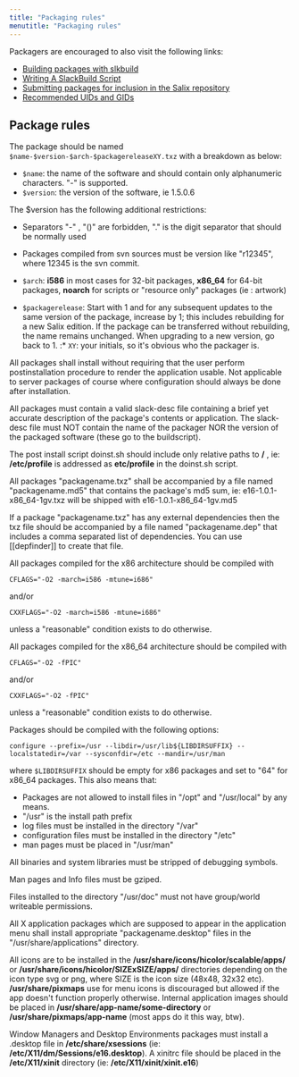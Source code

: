```yaml
---
title: "Packaging rules"
menutitle: "Packaging rules"
---
```


Packagers are encouraged to also visit the following links:
* [Building packages with slkbuild](/dev/packaging/packaging-with-slkbuild)
* [Writing A SlackBuild Script](https://www.slackwiki.com/Writing_A_SlackBuild_Script)
* [Submitting packages for inclusion in the Salix repository](/dev/packaging/submitting-packages)
* [Recommended UIDs and GIDs](/dev/packaging/uid-gid)

## Package rules 

The package should be named `$name-$version-$arch-$packagereleaseXY.txz` with a breakdown as below:

* `$name`: the name of the software and should contain only alphanumeric characters. "-" is supported.
* `$version`: the version of the software, ie 1.5.0.6

The $version has the following additional restrictions:
* Separators "-" , "()" are forbidden, "." is the digit separator that should be normally used
* Packages compiled from svn sources must be version like "r12345", where 12345 is the svn commit.

* `$arch`: **i586** in most cases for 32-bit packages, **x86_64** for 64-bit packages, **noarch** for scripts or "resource only" packages (ie : artwork)
* `$packagerelease`: Start with 1 and for any subsequent updates to the same version of the package, increase by 1; this includes rebuilding for a new Salix edition. If the package can be transferred without rebuilding, the name remains unchanged. When upgrading to a new version, go back to 1. 
:* `XY`: your initials, so it's obvious who the packager is.

All packages shall install without requiring that the user perform
postinstallation procedure to render the application usable. Not applicable to
server packages of course where configuration should always be done after
installation.

All packages must contain a valid slack-desc file containing a brief yet
accurate description of the package's contents or application. The slack-desc
file must NOT contain the name of the packager NOR the version of the packaged
software (these go to the buildscript).

The post install script doinst.sh should include only relative paths to **/** ,
ie: **/etc/profile** is addressed as **etc/profile** in the doinst.sh
script.

All packages "packagename.txz" shall be accompanied by a file named
"packagename.md5" that contains the package's md5 sum, ie:
e16-1.0.1-x86_64-1gv.txz will be shipped with e16-1.0.1-x86_64-1gv.md5

If a package "packagename.txz" has any external dependencies then the txz file
should be accompanied by a file named "packagename.dep" that includes a comma
separated list of dependencies. You can use [[depfinder]] to create that file.

All packages compiled for the x86 architecture should be compiled with
```
CFLAGS="-O2 -march=i586 -mtune=i686"
```
and/or
```
CXXFLAGS="-O2 -march=i586 -mtune=i686"
```
unless a "reasonable" condition exists to do otherwise.

All packages compiled for the x86_64 architecture should be compiled with
```
CFLAGS="-O2 -fPIC"
```
and/or
```
CXXFLAGS="-O2 -fPIC"
```
unless a "reasonable" condition exists to do otherwise.

Packages should be compiled with the following options:

```
configure --prefix=/usr --libdir=/usr/lib${LIBDIRSUFFIX} --localstatedir=/var --sysconfdir=/etc --mandir=/usr/man
```

where `$LIBDIRSUFFIX` should be empty for x86 packages and set to "64" for x86_64 packages.
This also means that: 
* Packages are not allowed to install files in "/opt" and "/usr/local" by any means.
* "/usr" is the install path prefix
* log files must be installed in the directory "/var"
* configuration files must be installed in the directory "/etc"
* man pages must be placed in "/usr/man"

All binaries and system libraries must be stripped of debugging symbols.

Man pages and Info files must be gziped.

Files installed to the directory "/usr/doc" must not have group/world writeable
permissions.

All X application packages which are supposed to appear in the application menu
shall install appropriate "packagename.desktop" files in the
"/usr/share/applications" directory.

All icons are to be installed in the
**/usr/share/icons/hicolor/scalable/apps/** or
**/usr/share/icons/hicolor/SIZExSIZE/apps/**
directories depending on the icon type svg or png, where SIZE is the icon size
(48x48, 32x32 etc). **/usr/share/pixmaps** use for menu icons is discouraged
but allowed if the app doesn't function properly otherwise. Internal
application images should be placed in **/usr/share/app-name/some-directory**
or **/usr/share/pixmaps/app-name** (most apps do it this way, btw).

Window Managers and Desktop Environments packages must install a .desktop file
in **/etc/share/xsessions** (ie: **/etc/X11/dm/Sessions/e16.desktop**). A
xinitrc file should be placed in the **/etc/X11/xinit** directory (ie:
**/etc/X11/xinit/xinit.e16**)

